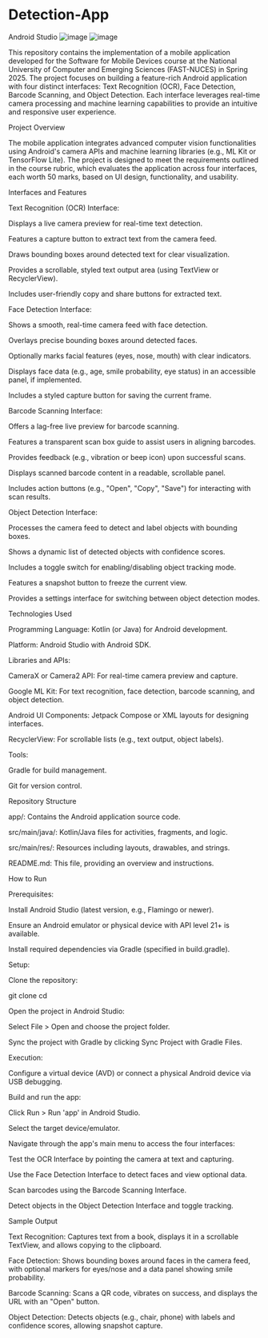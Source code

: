 # Detection-App
Android Studio
![image](https://github.com/user-attachments/assets/e9637bc5-7181-4a4a-a69b-f71135684e1f)
![image](https://github.com/user-attachments/assets/1629ee72-fca1-4c37-a1c6-28644c34f808)


This repository contains the implementation of a mobile application developed for the Software for Mobile Devices course at the National University of Computer and Emerging Sciences (FAST-NUCES) in Spring 2025. The project focuses on building a feature-rich Android application with four distinct interfaces: Text Recognition (OCR), Face Detection, Barcode Scanning, and Object Detection. Each interface leverages real-time camera processing and machine learning capabilities to provide an intuitive and responsive user experience.

Project Overview

The mobile application integrates advanced computer vision functionalities using Android's camera APIs and machine learning libraries (e.g., ML Kit or TensorFlow Lite). The project is designed to meet the requirements outlined in the course rubric, which evaluates the application across four interfaces, each worth 50 marks, based on UI design, functionality, and usability.

Interfaces and Features





Text Recognition (OCR) Interface:





Displays a live camera preview for real-time text detection.



Features a capture button to extract text from the camera feed.



Draws bounding boxes around detected text for clear visualization.



Provides a scrollable, styled text output area (using TextView or RecyclerView).



Includes user-friendly copy and share buttons for extracted text.



Face Detection Interface:





Shows a smooth, real-time camera feed with face detection.



Overlays precise bounding boxes around detected faces.



Optionally marks facial features (eyes, nose, mouth) with clear indicators.



Displays face data (e.g., age, smile probability, eye status) in an accessible panel, if implemented.



Includes a styled capture button for saving the current frame.



Barcode Scanning Interface:





Offers a lag-free live preview for barcode scanning.



Features a transparent scan box guide to assist users in aligning barcodes.



Provides feedback (e.g., vibration or beep icon) upon successful scans.



Displays scanned barcode content in a readable, scrollable panel.



Includes action buttons (e.g., "Open", "Copy", "Save") for interacting with scan results.



Object Detection Interface:





Processes the camera feed to detect and label objects with bounding boxes.



Shows a dynamic list of detected objects with confidence scores.



Includes a toggle switch for enabling/disabling object tracking mode.



Features a snapshot button to freeze the current view.



Provides a settings interface for switching between object detection modes.

Technologies Used





Programming Language: Kotlin (or Java) for Android development.



Platform: Android Studio with Android SDK.



Libraries and APIs:





CameraX or Camera2 API: For real-time camera preview and capture.



Google ML Kit: For text recognition, face detection, barcode scanning, and object detection.



Android UI Components: Jetpack Compose or XML layouts for designing interfaces.



RecyclerView: For scrollable lists (e.g., text output, object labels).



Tools:





Gradle for build management.



Git for version control.

Repository Structure





app/: Contains the Android application source code.





src/main/java/: Kotlin/Java files for activities, fragments, and logic.



src/main/res/: Resources including layouts, drawables, and strings.



README.md: This file, providing an overview and instructions.

How to Run





Prerequisites:





Install Android Studio (latest version, e.g., Flamingo or newer).



Ensure an Android emulator or physical device with API level 21+ is available.



Install required dependencies via Gradle (specified in build.gradle).



Setup:





Clone the repository:

git clone <repository-url>
cd <repository-directory>



Open the project in Android Studio:





Select File > Open and choose the project folder.



Sync the project with Gradle by clicking Sync Project with Gradle Files.



Execution:





Configure a virtual device (AVD) or connect a physical Android device via USB debugging.



Build and run the app:





Click Run > Run 'app' in Android Studio.



Select the target device/emulator.



Navigate through the app's main menu to access the four interfaces:





Test the OCR Interface by pointing the camera at text and capturing.



Use the Face Detection Interface to detect faces and view optional data.



Scan barcodes using the Barcode Scanning Interface.



Detect objects in the Object Detection Interface and toggle tracking.

Sample Output





Text Recognition: Captures text from a book, displays it in a scrollable TextView, and allows copying to the clipboard.



Face Detection: Shows bounding boxes around faces in the camera feed, with optional markers for eyes/nose and a data panel showing smile probability.



Barcode Scanning: Scans a QR code, vibrates on success, and displays the URL with an "Open" button.



Object Detection: Detects objects (e.g., chair, phone) with labels and confidence scores, allowing snapshot capture.
